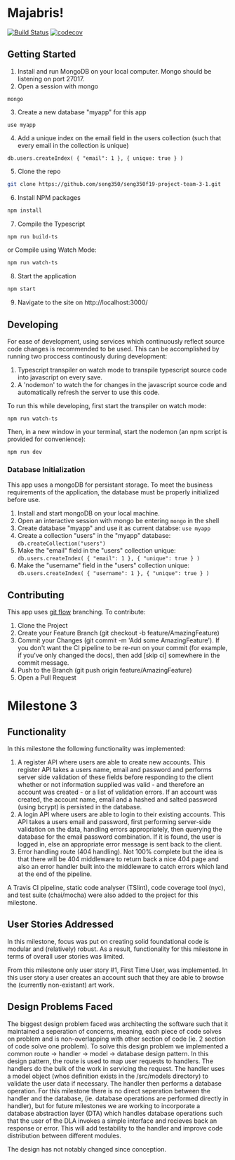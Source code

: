 # Majabris!

[![Build Status](https://travis-ci.com/seng350/seng350f19-project-team-3-1.svg?token=MKYirfVTx6By2GhqMnsq&branch=develop)](https://travis-ci.com/seng350/seng350f19-project-team-3-1)
[![codecov](https://codecov.io/gh/seng350/seng350f19-project-team-3-1/branch/master/graph/badge.svg?token=nysinaCFt7)](https://codecov.io/gh/seng350/seng350f19-project-team-3-1)
## Getting Started
1. Install and run MongoDB on your local computer. Mongo should be listening on port 27017.
2. Open a session with mongo
```
mongo
```
3. Create a new database "myapp" for this app
```
use myapp
```
4. Add a unique index on the email field in the users collection (such that every email in the collection is unique)
```
db.users.createIndex( { "email": 1 }, { unique: true } )
```
5. Clone the repo
```sh
git clone https://github.com/seng350/seng350f19-project-team-3-1.git
```
6. Install NPM packages
```sh
npm install
```
7. Compile the Typescript
```sh
npm run build-ts
```
or Compile using Watch Mode:
```sh
npm run watch-ts
```
8. Start the application
```sh
npm start
```
9. Navigate to the site on http://localhost:3000/

## Developing
For ease of development, using services which continuously reflect source code changes is recommended to be used. This can be accomplished by running two proccess continously during development:
1. Typescript transpiler on watch mode to transpile typescript source code into javascript on every save.
2. A 'nodemon' to watch the for changes in the javascript source code and automatically refresh the server to use this code.

To run this while developing, first start the transpiler on watch mode:
```
npm run watch-ts
```
Then, in a new window in your terminal, start the nodemon (an npm script is provided for convenience):
```
npm run dev
```

### Database Initialization
This app uses a mongoDB for persistant storage. To meet the business requirements of the application, the database must be properly initialized before use.
1. Install and start mongoDB on your local machine.
2. Open an interactive session with mongo be entering `mongo` in the shell
2. Create database "myapp" and use it as current databse: `use myapp`
3. Create a collection "users" in the "myapp" database: `db.createCollection("users")`
4. Make the "email" field in the "users" collection unique: `db.users.createIndex( { "email": 1 }, { "unique": true } )`
5. Make the "username" field in the "users" collection unique: `db.users.createIndex( { "username": 1 }, { "unique": true } )`

## Contributing
This app uses [git flow](https://www.atlassian.com/git/tutorials/comparing-workflows/gitflow-workflow) branching. 
To contribute:
1. Clone the Project
2. Create your Feature Branch (git checkout -b feature/AmazingFeature)
3. Commit your Changes (git commit -m 'Add some AmazingFeature'). If you don't want the CI pipeline to be re-run on your commit (for example, if you've only changed the docs), then add [skip ci] somewhere in the commit message.
4. Push to the Branch (git push origin feature/AmazingFeature)
5. Open a Pull Request

# Milestone 3

## Functionality
In this milestone the following functionality was implemented:
1. A register API where users are able to create new accounts. This register API takes a users name, email and password and performs server side validation of these fields before responding to the client whether or not information supplied was valid - and therefore an account was created - or a list of validation errors. If an account was created, the account name, email and a hashed and salted password (using bcrypt) is persisted in the database.
2. A login API where users are able to login to their existing accounts. This API takes a users email and password, first performing server-side validation on the data, handling errors appropriately, then querying the database for the email password combination. If it is found, the user is logged in, else an appropriate error message is sent back to the client.
3. Error handling route (404 handling). Not 100% complete but the idea is that there will be 404 middleware to return back a nice 404 page and also an error handler built into the middleware to catch errors which land at the end of the pipeline.

A Travis CI pipeline, static code analyser (TSlint), code coverage tool (nyc), and test suite (chai/mocha) were also added to the project for this milestone.

## User Stories Addressed
In this milestone, focus was put on creating solid foundational code is modular and (relatively) robust. As a result, functionality for this milestone in terms of overall user stories was limited.

From this milestone only user story #1, First Time User, was implemented. In this user story a user creates an account such that they are able to browse the (currently non-existant) art work.

## Design Problems Faced
The biggest design problem faced was architecting the software such that it maintained a seperation of concerns, meaning, each piece of code solves on problem and is non-overlapping with other section of code (ie. 2 section of code solve one problem). To solve this design problem we implemented a common route -> handler -> model -> database design pattern. In this design pattern, the route is used to map user requests to handlers. The handlers do the bulk of the work in servicing the request. The handler uses a model object (whos definition exists in the /src/models directory) to validate the user data if necessary. The handler then performs a database operation. For this milestone there is no direct seperation between the handler and the database, (ie. database operations are performed directly in handler), but for future milestones we are working to incorporate a database abstraction layer (DTA) which handles database operations such that the user of the DLA invokes a simple interface and recieves back an response or error. This will add testability to the handler and improve code distribution between different modules. 

The design has not notably changed since conception.
